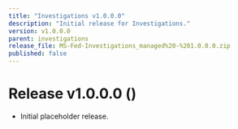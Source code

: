 ```yaml
---
title: "Investigations v1.0.0.0"
description: "Initial release for Investigations."
version: v1.0.0.0
parent: investigations
release_file: MS-Fed-Investigations_managed%20-%201.0.0.0.zip
published: false
---
```


# Release v1.0.0.0 ()

- Initial placeholder release.
